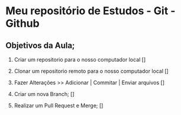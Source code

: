 # Meu repositório de Estudos - Git - Github

## Objetivos da Aula;

1. Criar um repositorio para o nosso computador local []

2. Clonar um repositorio remoto para o nosso computador local []

3. Fazer Alterações >> Adicionar | Commitar | Enviar arquivos []

4. Criar um nova Branch; []

5. Realizar um Pull Request e Merge; []

